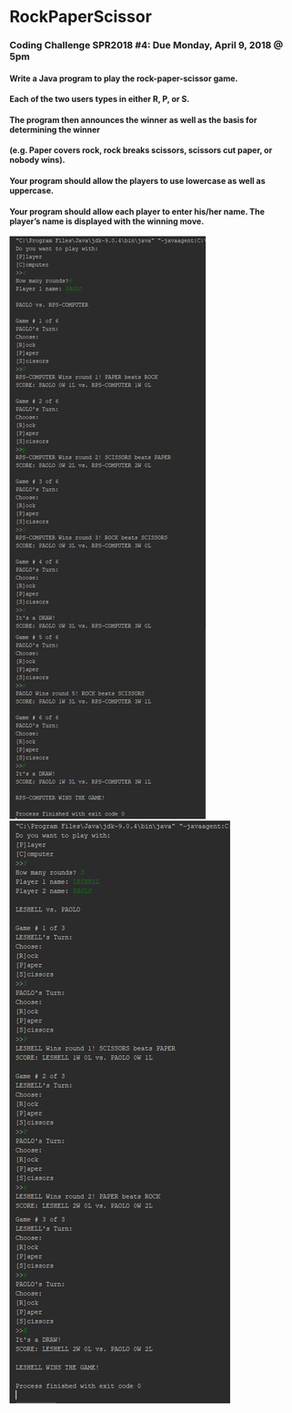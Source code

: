 # RockPaperScissor
### Coding Challenge SPR2018 #4: Due Monday, April 9, 2018 @ 5pm
#### Write a Java program to play the rock-paper-scissor game. 
#### Each of the two users types in either R, P, or S.  
#### The program then announces the winner as well as the basis for determining the winner 
#### (e.g. Paper covers rock, rock breaks scissors, scissors cut paper, or nobody wins).  
#### Your program should allow the players to use lowercase as well as uppercase.
#### Your program should allow each player to enter his/her name.  The player’s name is displayed with the winning move.

![alt text](https://github.com/techinologic/RockPaperScissor/blob/master/ss_1.PNG)
![alt text](https://github.com/techinologic/RockPaperScissor/blob/master/ss_2.PNG)


